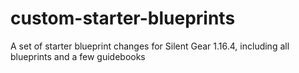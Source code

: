 # custom-starter-blueprints
A set of starter blueprint changes for Silent Gear 1.16.4, including all blueprints and a few guidebooks
